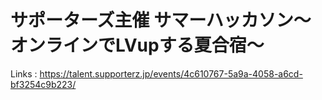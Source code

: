 # サポーターズ主催 サマーハッカソン〜オンラインでLVupする夏合宿〜
Links : https://talent.supporterz.jp/events/4c610767-5a9a-4058-a6cd-bf3254c9b223/
